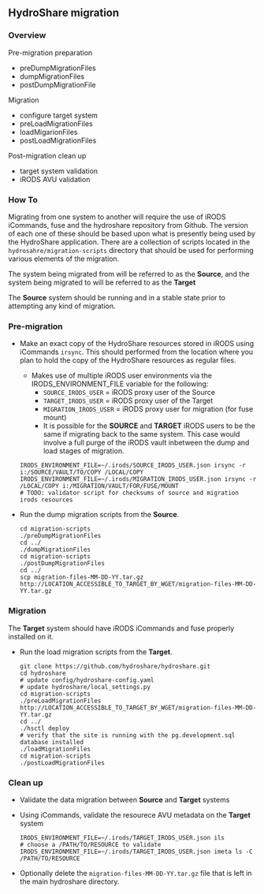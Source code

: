 ## HydroShare migration

### Overview

Pre-migration preparation

- preDumpMigrationFiles
- dumpMigrationFiles
- postDumpMigrationFile

Migration

- configure target system
- preLoadMigrationFiles
- loadMigarionFiles
- postLoadMigrationFiles

Post-migration clean up

- target system validation
- iRODS AVU validation

### How To

Migrating from one system to another will require the use of iRODS iCommands, fuse and the hydroshare repository from Github. The version of each one of these should be based upon what is presently being used by the HydroShare application. There are a collection of scripts located in the `hydrosahre/migration-scripts` directory that should be used for performing various elements of the migration.

The system being migrated from will be referred to as the **Source**, and the system being migrated to will be referred to as the **Target**

The **Source** system should be running and in a stable state prior to attempting any kind of migration.

### Pre-migration


- Make an exact copy of the HydroShare resources stored in iRODS using iCommands `irsync`. This should performed from the location where you plan to hold the copy of the HydroShare resources as regular files.
	- Makes use of multiple iRODS user environments via the IRODS_ENVIRONMENT_FILE variable for the following:
		- `SOURCE_IRODS_USER` = iRODS proxy user of the Source
		- `TARGET_IRODS_USER` = iRODS proxy user of the Target
		- `MIGRATION_IRODS_USER` = iRODS proxy user for migration (for fuse mount)
		- It is possible for the **SOURCE** and **TARGET** iRODS users to be the same if migrating back to the same system. This case would involve a full purge of the iRODS vault inbetween the dump and load stages of migration.

	```
	IRODS_ENVIRONMENT_FILE=~/.irods/SOURCE_IRODS_USER.json irsync -r i:/SOURCE/VAULT/TO/COPY /LOCAL/COPY
	IRODS_ENVIRONMENT_FILE=~/.irods/MIGRATION_IRODS_USER.json irsync -r /LOCAL/COPY i:/MIGRATION/VAULT/FOR/FUSE/MOUNT
	# TODO: validator script for checksums of source and migration irods resources
	```

- Run the dump migration scripts from the **Source**.

	```
	cd migration-scripts
	./preDumpMigrationFiles
	cd ../
	./dumpMigrationFiles
	cd migration-scripts
	./postDumpMigrationFiles
	cd ../
	scp migration-files-MM-DD-YY.tar.gz http://LOCATION_ACCESSIBLE_TO_TARGET_BY_WGET/migration-files-MM-DD-YY.tar.gz
	```

### Migration

The **Target** system should have iRODS iCommands and fuse properly installed on it.

- Run the load migration scripts from the **Target**.
	
	```
	git clone https://github.com/hydroshare/hydroshare.git
	cd hydroshare
	# update config/hydroshare-config.yaml
	# update hydroshare/local_settings.py
	cd migration-scripts
	./preLoadMigrationFiles http://LOCATION_ACCESSIBLE_TO_TARGET_BY_WGET/migration-files-MM-DD-YY.tar.gz
	cd ../
	./hsctl deploy
	# verify that the site is running with the pg.development.sql database installed
	./loadMigrationFiles
	cd migration-scripts
	./postLoadMigrationFiles
	```

### Clean up

- Validate the data migration between **Source** and **Target** systems
- Using iCommands, validate the resourece AVU metadata on the **Target** system

	```
	IRODS_ENVIRONMENT_FILE=~/.irods/TARGET_IRODS_USER.json ils
	# choose a /PATH/TO/RESOURCE to validate
	IRODS_ENVIRONMENT_FILE=~/.irods/TARGET_IRODS_USER.json imeta ls -C /PATH/TO/RESOURCE
	```
- Optionally delete the `migration-files-MM-DD-YY.tar.gz` file that is left in the main hydroshare directory.
